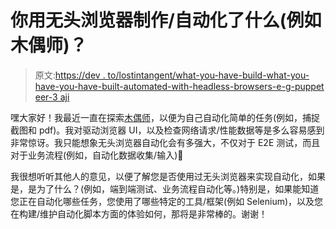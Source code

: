 # 你用无头浏览器制作/自动化了什么(例如木偶师)？

> 原文:[https://dev . to/lostintangent/what-you-have-build-what-you-have-you-have-built-automated-with-headless-browsers-e-g-puppet eer-3 aji](https://dev.to/lostintangent/what-have-you-built-automated-with-headless-browsers-e-g-puppeteer-3aji)

嘿大家好！我最近一直在探索[木偶师](https://github.com/GoogleChrome/puppeteer)，以便为自己自动化简单的任务(例如，捕捉截图和 pdf)。我对驱动浏览器 UI，以及检查网络请求/性能数据等是多么容易感到非常惊讶。我只能想象无头浏览器自动化会有多强大，不仅对于 E2E 测试，而且对于业务流程(例如，自动化数据收集/输入)🚀

我很想听听其他人的意见，以便了解您是否使用过无头浏览器来实现自动化，如果是，是为了什么？(例如，端到端测试、业务流程自动化等。)特别是，如果能知道您正在自动化哪些任务，您使用了哪些特定的工具/框架(例如 Selenium)，以及您在构建/维护自动化脚本方面的体验如何，那将是非常棒的。谢谢！